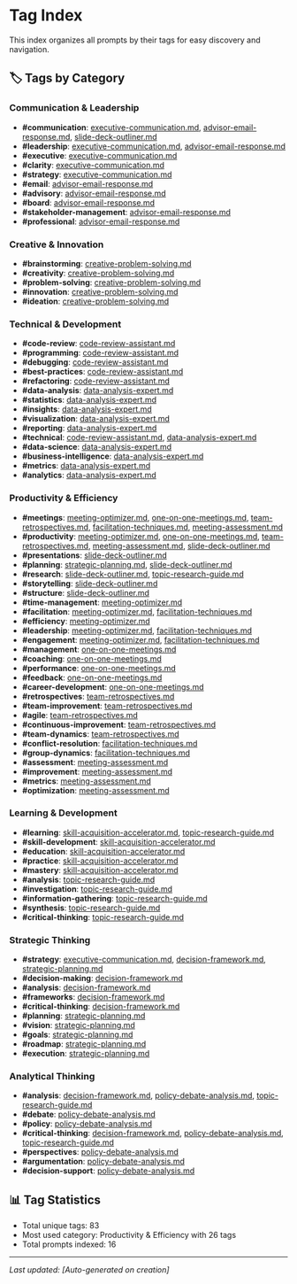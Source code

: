 # Tag Index

This index organizes all prompts by their tags for easy discovery and navigation.

## 🏷️ Tags by Category

### Communication & Leadership
- **#communication**: [executive-communication.md](../prompts/writing/executive-communication.md), [advisor-email-response.md](../prompts/writing/advisor-email-response.md), [slide-deck-outliner.md](../prompts/productivity/slide-deck-outliner.md)
- **#leadership**: [executive-communication.md](../prompts/writing/executive-communication.md), [advisor-email-response.md](../prompts/writing/advisor-email-response.md)
- **#executive**: [executive-communication.md](../prompts/writing/executive-communication.md)
- **#clarity**: [executive-communication.md](../prompts/writing/executive-communication.md)
- **#strategy**: [executive-communication.md](../prompts/writing/executive-communication.md)
- **#email**: [advisor-email-response.md](../prompts/writing/advisor-email-response.md)
- **#advisory**: [advisor-email-response.md](../prompts/writing/advisor-email-response.md)
- **#board**: [advisor-email-response.md](../prompts/writing/advisor-email-response.md)
- **#stakeholder-management**: [advisor-email-response.md](../prompts/writing/advisor-email-response.md)
- **#professional**: [advisor-email-response.md](../prompts/writing/advisor-email-response.md)

### Creative & Innovation
- **#brainstorming**: [creative-problem-solving.md](../prompts/brainstorming/creative-problem-solving.md)
- **#creativity**: [creative-problem-solving.md](../prompts/brainstorming/creative-problem-solving.md)
- **#problem-solving**: [creative-problem-solving.md](../prompts/brainstorming/creative-problem-solving.md)
- **#innovation**: [creative-problem-solving.md](../prompts/brainstorming/creative-problem-solving.md)
- **#ideation**: [creative-problem-solving.md](../prompts/brainstorming/creative-problem-solving.md)

### Technical & Development
- **#code-review**: [code-review-assistant.md](../prompts/technical/code-review-assistant.md)
- **#programming**: [code-review-assistant.md](../prompts/technical/code-review-assistant.md)
- **#debugging**: [code-review-assistant.md](../prompts/technical/code-review-assistant.md)
- **#best-practices**: [code-review-assistant.md](../prompts/technical/code-review-assistant.md)
- **#refactoring**: [code-review-assistant.md](../prompts/technical/code-review-assistant.md)
- **#data-analysis**: [data-analysis-expert.md](../prompts/technical/data-analysis-expert.md)
- **#statistics**: [data-analysis-expert.md](../prompts/technical/data-analysis-expert.md)
- **#insights**: [data-analysis-expert.md](../prompts/technical/data-analysis-expert.md)
- **#visualization**: [data-analysis-expert.md](../prompts/technical/data-analysis-expert.md)
- **#reporting**: [data-analysis-expert.md](../prompts/technical/data-analysis-expert.md)
- **#technical**: [code-review-assistant.md](../prompts/technical/code-review-assistant.md), [data-analysis-expert.md](../prompts/technical/data-analysis-expert.md)
- **#data-science**: [data-analysis-expert.md](../prompts/technical/data-analysis-expert.md)
- **#business-intelligence**: [data-analysis-expert.md](../prompts/technical/data-analysis-expert.md)
- **#metrics**: [data-analysis-expert.md](../prompts/technical/data-analysis-expert.md)
- **#analytics**: [data-analysis-expert.md](../prompts/technical/data-analysis-expert.md)

### Productivity & Efficiency
- **#meetings**: [meeting-optimizer.md](../prompts/productivity/meeting-optimizer.md), [one-on-one-meetings.md](../prompts/productivity/one-on-one-meetings.md), [team-retrospectives.md](../prompts/productivity/team-retrospectives.md), [facilitation-techniques.md](../prompts/productivity/facilitation-techniques.md), [meeting-assessment.md](../prompts/productivity/meeting-assessment.md)
- **#productivity**: [meeting-optimizer.md](../prompts/productivity/meeting-optimizer.md), [one-on-one-meetings.md](../prompts/productivity/one-on-one-meetings.md), [team-retrospectives.md](../prompts/productivity/team-retrospectives.md), [meeting-assessment.md](../prompts/productivity/meeting-assessment.md), [slide-deck-outliner.md](../prompts/productivity/slide-deck-outliner.md)
- **#presentations**: [slide-deck-outliner.md](../prompts/productivity/slide-deck-outliner.md)
- **#planning**: [strategic-planning.md](../prompts/strategic/strategic-planning.md), [slide-deck-outliner.md](../prompts/productivity/slide-deck-outliner.md)
- **#research**: [slide-deck-outliner.md](../prompts/productivity/slide-deck-outliner.md), [topic-research-guide.md](../prompts/learning/topic-research-guide.md)
- **#storytelling**: [slide-deck-outliner.md](../prompts/productivity/slide-deck-outliner.md)
- **#structure**: [slide-deck-outliner.md](../prompts/productivity/slide-deck-outliner.md)
- **#time-management**: [meeting-optimizer.md](../prompts/productivity/meeting-optimizer.md)
- **#facilitation**: [meeting-optimizer.md](../prompts/productivity/meeting-optimizer.md), [facilitation-techniques.md](../prompts/productivity/facilitation-techniques.md)
- **#efficiency**: [meeting-optimizer.md](../prompts/productivity/meeting-optimizer.md)
- **#leadership**: [meeting-optimizer.md](../prompts/productivity/meeting-optimizer.md), [facilitation-techniques.md](../prompts/productivity/facilitation-techniques.md)
- **#engagement**: [meeting-optimizer.md](../prompts/productivity/meeting-optimizer.md), [facilitation-techniques.md](../prompts/productivity/facilitation-techniques.md)
- **#management**: [one-on-one-meetings.md](../prompts/productivity/one-on-one-meetings.md)
- **#coaching**: [one-on-one-meetings.md](../prompts/productivity/one-on-one-meetings.md)
- **#performance**: [one-on-one-meetings.md](../prompts/productivity/one-on-one-meetings.md)
- **#feedback**: [one-on-one-meetings.md](../prompts/productivity/one-on-one-meetings.md)
- **#career-development**: [one-on-one-meetings.md](../prompts/productivity/one-on-one-meetings.md)
- **#retrospectives**: [team-retrospectives.md](../prompts/productivity/team-retrospectives.md)
- **#team-improvement**: [team-retrospectives.md](../prompts/productivity/team-retrospectives.md)
- **#agile**: [team-retrospectives.md](../prompts/productivity/team-retrospectives.md)
- **#continuous-improvement**: [team-retrospectives.md](../prompts/productivity/team-retrospectives.md)
- **#team-dynamics**: [team-retrospectives.md](../prompts/productivity/team-retrospectives.md)
- **#conflict-resolution**: [facilitation-techniques.md](../prompts/productivity/facilitation-techniques.md)
- **#group-dynamics**: [facilitation-techniques.md](../prompts/productivity/facilitation-techniques.md)
- **#assessment**: [meeting-assessment.md](../prompts/productivity/meeting-assessment.md)
- **#improvement**: [meeting-assessment.md](../prompts/productivity/meeting-assessment.md)
- **#metrics**: [meeting-assessment.md](../prompts/productivity/meeting-assessment.md)
- **#optimization**: [meeting-assessment.md](../prompts/productivity/meeting-assessment.md)

### Learning & Development
- **#learning**: [skill-acquisition-accelerator.md](../prompts/learning/skill-acquisition-accelerator.md), [topic-research-guide.md](../prompts/learning/topic-research-guide.md)
- **#skill-development**: [skill-acquisition-accelerator.md](../prompts/learning/skill-acquisition-accelerator.md)
- **#education**: [skill-acquisition-accelerator.md](../prompts/learning/skill-acquisition-accelerator.md)
- **#practice**: [skill-acquisition-accelerator.md](../prompts/learning/skill-acquisition-accelerator.md)
- **#mastery**: [skill-acquisition-accelerator.md](../prompts/learning/skill-acquisition-accelerator.md)
- **#analysis**: [topic-research-guide.md](../prompts/learning/topic-research-guide.md)
- **#investigation**: [topic-research-guide.md](../prompts/learning/topic-research-guide.md)
- **#information-gathering**: [topic-research-guide.md](../prompts/learning/topic-research-guide.md)
- **#synthesis**: [topic-research-guide.md](../prompts/learning/topic-research-guide.md)
- **#critical-thinking**: [topic-research-guide.md](../prompts/learning/topic-research-guide.md)

### Strategic Thinking
- **#strategy**: [executive-communication.md](../prompts/writing/executive-communication.md), [decision-framework.md](../prompts/strategic/decision-framework.md), [strategic-planning.md](../prompts/strategic/strategic-planning.md)
- **#decision-making**: [decision-framework.md](../prompts/strategic/decision-framework.md)
- **#analysis**: [decision-framework.md](../prompts/strategic/decision-framework.md)
- **#frameworks**: [decision-framework.md](../prompts/strategic/decision-framework.md)
- **#critical-thinking**: [decision-framework.md](../prompts/strategic/decision-framework.md)
- **#planning**: [strategic-planning.md](../prompts/strategic/strategic-planning.md)
- **#vision**: [strategic-planning.md](../prompts/strategic/strategic-planning.md)
- **#goals**: [strategic-planning.md](../prompts/strategic/strategic-planning.md)
- **#roadmap**: [strategic-planning.md](../prompts/strategic/strategic-planning.md)
- **#execution**: [strategic-planning.md](../prompts/strategic/strategic-planning.md)

### Analytical Thinking
- **#analysis**: [decision-framework.md](../prompts/strategic/decision-framework.md), [policy-debate-analysis.md](../prompts/analytical/policy-debate-analysis.md), [topic-research-guide.md](../prompts/learning/topic-research-guide.md)
- **#debate**: [policy-debate-analysis.md](../prompts/analytical/policy-debate-analysis.md)
- **#policy**: [policy-debate-analysis.md](../prompts/analytical/policy-debate-analysis.md)
- **#critical-thinking**: [decision-framework.md](../prompts/strategic/decision-framework.md), [policy-debate-analysis.md](../prompts/analytical/policy-debate-analysis.md), [topic-research-guide.md](../prompts/learning/topic-research-guide.md)
- **#perspectives**: [policy-debate-analysis.md](../prompts/analytical/policy-debate-analysis.md)
- **#argumentation**: [policy-debate-analysis.md](../prompts/analytical/policy-debate-analysis.md)
- **#decision-support**: [policy-debate-analysis.md](../prompts/analytical/policy-debate-analysis.md)

## 📊 Tag Statistics
- Total unique tags: 83
- Most used category: Productivity & Efficiency with 26 tags
- Total prompts indexed: 16

---

*Last updated: [Auto-generated on creation]*